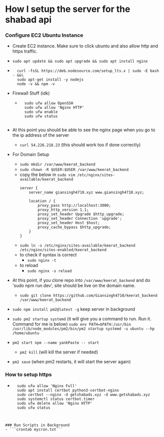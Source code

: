 # How I setup the server for the shabad api

### Configure EC2 Ubuntu Instance
- Create EC2 instance. Make sure to click ubuntu and also allow http and https traffic.
- ```sudo apt update && sudo apt upgrade && sudo apt install nginx```
- ```
    curl -fsSL https://deb.nodesource.com/setup_lts.x | sudo -E bash - &&\
    sudo apt-get install -y nodejs
    node -v && npm -v
    ```
- Firewall Stuff (idk)
    - ```
        sudo ufw allow OpenSSH
        sudo ufw allow 'Nginx HTTP'
        sudo ufw enable
        sudo ufw status
    ```
- At this point you should be able to see the nginx page when you go to the ip address of the server
    - ```curl 54.226.218.23``` (this should work too if done correctly)
- For Domain Setup
    - `sudo mkdir /var/www/keerat_backend`
    - `sudo chown -R $USER:$USER /var/www/keerat_backend`
    - copy the below in `sudo vim /etc/nginx/sites-available/keerat_backend`
        ```
        server {
            server_name giansingh4710.xyz www.giansingh4710.xyz;

            location / {
                proxy_pass http://localhost:3000;
                proxy_http_version 1.1;
                proxy_set_header Upgrade $http_upgrade;
                proxy_set_header Connection 'upgrade';
                proxy_set_header Host $host;
                proxy_cache_bypass $http_upgrade;
            }
        }
        ```
    - `sudo ln -s /etc/nginx/sites-available/keerat_backend /etc/nginx/sites-enabled/keerat_backend`
    -  to check if syntax is correct
        - `sudo nginx -t`
    - to reload
        - `sudo nginx -s reload`

- At this point, if you clone repo into `/var/www/keerat_backend` and do 'sudo npm run dev', site should be live on the domain name.
    - `sudo git clone https://github.com/Giansingh4710/keerat_backend /var/www/keerat_backend`
- ```sudo npm install pm2@latest -g``` keep server in background
- ```sudo pm2 startup systemd``` (it will give you a command to run. Run it. Command for me is below)
    ```sudo env PATH=$PATH:/usr/bin /usr/lib/node_modules/pm2/bin/pm2 startup systemd -u ubuntu --hp /home/ubuntu```
- ```pm2 start npm --name yankPaste -- start```
    - ```pm2 kill``` (will kill the server if needed)
- ```pm2 save``` (when pm2 restarts, it will start the server again)

### How to setup https
- ```
    sudo ufw allow 'Nginx Full'
    sudo apt install certbot python3-certbot-nginx
    sudo certbot --nginx -d getshabads.xyz -d www.getshabads.xyz
    sudo systemctl status certbot.timer
    sudo ufw delete allow 'Nginx HTTP'
    sudo ufw status
```


### Run Scripts in Background
- ```crontab mycron.txt```
